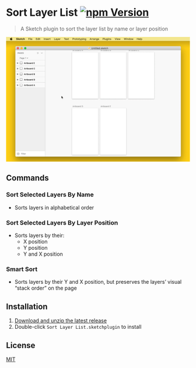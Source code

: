 # Sort Layer List [![npm Version](https://img.shields.io/npm/v/sketch-sort-layer-list)](https://www.npmjs.com/package/sketch-sort-layer-list)

> A Sketch plugin to sort the layer list by name or layer position

![Sort Selected Layers By Name](media/sort-selected-layers-by-name.gif)

## Commands

### Sort Selected Layers By Name

- Sorts layers in alphabetical order

### Sort Selected Layers By Layer Position

- Sorts layers by their:
  - X position
  - Y position
  - Y and X position

### Smart Sort

- Sorts layers by their Y and X position, but preserves the layers’ visual “stack order” on the page

## Installation

1. [Download and unzip the latest release](https://github.com/yuanqing/sketch-plugins/releases/download/sketch-sort-layer-list-0.6.0/plugin.zip)
2. Double-click `Sort Layer List.sketchplugin` to install

## License

[MIT](LICENSE.md)
